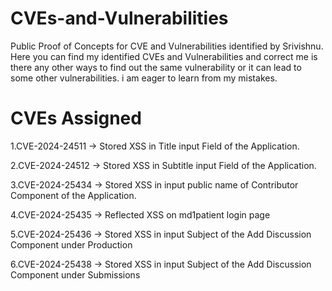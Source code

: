 # CVEs-and-Vulnerabilities
Public Proof of Concepts for CVE and Vulnerabilities identified by Srivishnu. Here you can find my identified CVEs and Vulnerabilities and correct me is there any other ways to find out the same vulnerability or it can lead to some other vulnerabilities. i am eager to learn from my mistakes. 

# CVEs Assigned 
1.CVE-2024-24511 -> Stored XSS in Title input Field of the Application.

2.CVE-2024-24512 -> Stored XSS in Subtitle input Field of the Application.

3.CVE-2024-25434 -> Stored XSS in input public name of Contributor Component of the Application.

4.CVE-2024-25435 -> Reflected XSS on md1patient login page 

5.CVE-2024-25436 -> Stored XSS in input Subject of the Add Discussion Component under Production 

6.CVE-2024-25438 -> Stored XSS in input Subject of the Add Discussion Component under Submissions
